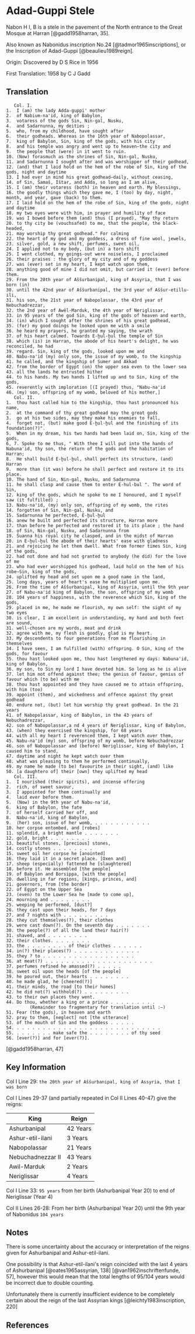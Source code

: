 # Adad-Guppi Stele

Nabon H I, B is a stele in the pavement of the North entrance to the Great Mosque at Harran [@gadd1958harran, 35].
 
Also known as Nabonidus inscription No.24 [@tadmor1965inscriptions], or the Inscription of Adad-Guppi [@beaulieu1989reign].

Origin: Discovered by D S Rice in 1956

First Translation: 1958 by C J Gadd

## Translation

```
   Col. I.
1.  I (am) the lady Adda-guppi' mother
2.  of Nabium-na'id, king of Babylon,
3.  votaress of the gods Sin, Nin-gal, Nusku,
4.  and Sadarnunna, my deities ;
5.  who, from my childhood, have sought after
6.  their godheads. Whereas in the 16th year of Nabopolassar,
7.  king of Babylon, Sin, king of the gods, with his city
8.  and his temple was angry and went up to heaven—the city and
9.  the people that (were) in it went to ruin.
10. (Now) forasmuch as the shrines of Sin, Nin-gal, Nusku,
11. and Sadarnunna I sought after and was worshipper of their godhead,
12. (and) that I laid hold on the hem of the robe of Sin, king of the gods, night and daytime
13. I had ever in mind his great godhead—daily, without ceasing,
14. of Sin, Šamaš, Ištar, and Adda, so long as I am alive,
15. I (am) their votaress (both) in heaven and earth. My blessings,
16. the goodly things which they gave me, I (too) by day, night, month, and year, gave (back) to them.
17. I laid hold on the hem of the robe of Sin, king of the gods, night and daytime
18. my two eyes were with him, in prayer and humility of face
19. was I bowed before them (and) thus (I prayed), "May thy return
20. to thy city be (vouchsafed) to me, that the people, the black-headed,
21. may worship thy great godhead." For calming
22. the heart of my god and my goddess, a dress of fine wool, jewels,
23. silver, gold, a new shift, perfumes, sweet oil,
24. I applied not to my body, (but in) a torn shift
25. I went clothed, my goings-out were noiseless, I proclaimed
26. their praises : the glory of my city and of my goddess
27. was (ever) set in my heart, I kept watch upon them,
28. anything good of mine I did not omit, but carried it (ever) before them.
29. From the 20th year of Aššurbanipal, king of Assyria, that I was born (in)
30. until the 42nd year of Aššurbanipal, the 3rd year of Aššur-etillu-ili,
31. his son, the 21st year of Nabopolassar, the 43rd year of Nebuchadrezzar,
32. the 2nd year of Awēl-Marduk, the 4th year of Neriglissar,
33. in 95 years of the god Sin, king of the gods of heaven and earth,
34. (in) which I sought after the shrines of his great godhead,
35. (for) my good doings he looked upon me with a smile
36. he heard my prayers, he granted my saying, the wrath
37. of his heart calmed. Towards E-h̬ul-h̬ul the temple of Sin
38. which (is) in Harran, the abode of his heart's delight, he was reconciled, he had
39. regard. Sin, king of the gods, looked upon me and
40. Nabu-na'id (my) only son, the issue of my womb, to the kingship
41. he called, and the kingship of Sumer and Akkad
42. from the border of Egypt (on) the upper sea even to the lower sea
43. all the lands he entrusted hither
44. to his hands. My two hands I lifted up and to Sin, king of the gods,
45. reverently with imploration [(I prayed) thus, "Nabu-na'id
46. (my) son, offspring of my womb, beloved of his mother,]
   Col. II.
1.  thou hast called him to the kingship, thou hast pronounced his name,
2.  at the command of thy great godhead may the great gods
3.  go at his two sides, may they make his enemies to fall,
4.  forget not, (but) make good E-h̬ul-h̬ul and the finishing of its foundation(?)".
5.  When in my dream, his two hands had been laid on, Sin, king of the gods,
6, 7. Spoke to me thus, " With thee I will put into the hands of Nabuna'id, thy son, the return of the gods and the habitation of Harran;
8.  He shall build E-h̬ul-h̬ul, shall perfect its structure, (and) Harran
9.  more than (it was) before he shall perfect and restore it to its place.
10. The hand of Sin, Nin-gal, Nusku, and Sadarnunna
11. he shall clasp and cause them to enter E-hul-bul ". The word of Sin,
12. king of the gods, which he spoke to me I honoured, and I myself saw (it fulfilled) ;
13. Nabu-na'id, (my) only son, offspring of my womb, the rites
14. forgotten of Sin, Nin-gal, Nusku, and
15. Sadarnunna he perfected, E-h̬ul-h̬ul
16. anew he built and perfected its structure, Harran more
17. than before he perfected and restored it to its place ; the hand
18. of Sin, Nin-gal, Nusku, and Sadarnunna from
19. Šuanna his royal city he clasped, and in the midst of Harran
20. in E-h̬ul-h̬ul the abode of their hearts' ease with gladness
21. and rejoicing he let them dwell. What from former times Sin, king of the gods,
22. had not done and had not granted to anybody (he did) for the love of me
23. who had ever worshipped his godhead, laid hold on the hem of his robe—Sin, king of the gods,
24. uplifted my head and set upon me a good name in the land,
25. long days, years of heart's ease he multiplied upon me.
26. From the time of Aššurbanipal, king of Assyria, until the 9th year
27. of Nabu-na'id king of Babylon, the son, offspring of my womb
28. 104 years of happiness, with the reverence which Sin, king of the gods,
29. placed in me, he made me flourish, my own self: the sight of my two eyes
30. is clear, I am excellent in understanding, my hand and both feet are sound,
31. well-chosen are my words, meat and drink
32. agree with me, my flesh is goodly, glad is my heart.
33. My descendents to four generations from me flourishing in themselves
34. I have seen, I am fulfilled (with) offspring. O Sin, king of the gods, for favour
35. thou hast looked upon me, thou hast lengthened my days: Nabuna'id, king of Babylon,
36. my son, to Sin my lord I have devoted him. So long as he is alive
37. let him not offend against thee; the genius of favour, genius of favour which (to be) with me
38. thou hast appointed and they have caused me to attain offspring, with him (too)
39. appoint (them), and wickedness and offence against thy great godhead
40. endure not, (but) let him worship thy great godhead. In the 21 years
41. of Nabopolassar, king of Babylon, in the 43 years of Nebuchadrezzar,
42. son of Nabopolassar,a nd 4 years of Neriglissar, king of Babylon,
43. (when) they exercised the kingship, for 68 years
44. with all my heart I reverenced them, I kept watch over them,
45. Nabu-na'id (my) son, offspring of my womb, before Nebuchadrezzar
46. son of Nabopolassar and (before) Neriglissar, king of Babylon, I caused him to stand,
47. daytime and night he kept watch over them
48. what was pleasing to them he performed continually,
49. my name he made (to be) favourite in their sight, (and) like
50. [a daughtero of] their [own] they uplifted my head
   Col. III.
1.  I nourished (their spirits), and incense offering
2.  rich, of sweet savour,
3.  I appointed for them continually and
4.  laid ever before them.
5.  (Now) in the 9th year of Nabu-na'id,
6.  king of Babylon, the fate
7.  of herself carried her off, and
8.  Nabu-na'id, king of Babylon,
9.  (her) son, issue of her womb, . . . . . . . . . . .
10. her corpse entombed, and [robes]
11. splendid, a bright mantle . . . . . . .
12. gold, bright . . . . . . . .
13. beautiful stones, [precious] stones,
14. costly stones . . . . . . . .
15. sweet oil her corpse he [anointed]
16. they laid it in a secret place. [Oxen and]
17. sheep (especially) fattened he [slaughtered]
18. before it. He assembled [the people]
19. of Babylon and Borsippa, [with the people]
20. dwelling in far regions, [kings, princes, and]
21. governors, from [the border]
22. of Egypt on the Upper Sea
23. (even) to the Lower Sea he [made to come up],
24. mourning and . . . . . . . .
25. weeping he performed, [dust?]
26. they cast upon their heads, for 7 days
27. and 7 nights with . . . . . . . . .
28. they cut themselves(?), their clothes
29. were cast down(?). On the seventh day . . . . . . .
30. the people(?) of all the land their hair(?)
31. shaved, and . . . . . . . .
32. their clothes. . . . . . . .
33. the . . . . . . . . of their clothes . . . . . .
34. in(?) their places(?) . . . . . . . . . . . . .
35. they ? to . . . . . . . . . . . . . . . . . .
36. at meat(?) . . . . . . . . . . . . . . . . . . . . .
37. perfumes refined he amassed(?) . . . . .
38. sweet oil upon the heads [of the people]
39. he poured out, their hearts . . . . . . . .
40. he made glad, he [cheered(?)]
41. their minds, the road [to their homes]
42. he did not(?) withhold(?) . . . . . . . . .
43. to their own places they went.
44. Do thou, whether a king or a prince . . . . . . . . .
         (Remainder too fragmentary for translation until :—)
51. Fear (the gods), in heaven and earth
52. pray to them, [neglect] not [the utterance]
53. of the mouth of Sin and the goddess . . . . .
54. . . . . . . . . . . . . . . . . . . . . . . . . . . . .
55. . . . . . . . make safe the . . . . . . . . of thy seed
56. [ever(?)] and for [ever(?)].
```
[@gadd1958harran, 47]

## Key Information

Col I Line 29: `the 20th year of Aššurbanipal, king of Assyria, that I was born`

Col I Lines 29-37 (and partially repeated in Col II Lines 40-47) give the reigns:

| King                                  | Reign     |
|---------------------------------------|-----------|
| Ashurbanipal                          | 42 Years  |
| Ashur-etil-ilani                      | 3 Years   |
| Nabopolassar                          | 21 Years  |
| Nebuchadnezzar II                     | 43 Years  |
| Awil-Marduk                           | 2 Years  |
| Neriglissar                           | 4 Years  |

Col I Line 33: `95 years` from her birth (Ashurbanipal Year 20) to end of Neriglissar (Year 4)

Col II Lines 26-28: From her birth (Ashurbanipal Year 20) until the 9th year of Nabonidus `104 years`

## Notes

There is some uncertainty about the accuracy or interpretation of the reigns given for Ashurbanipal and Ashur-etil-ilani.

One possibility is that Ashur-etil-ilani's reign coincided with the last 4 years of Ashurbanipal [@oates1965assyrian, 138] 
[@van1962inschriftenfunde, 57], however this would mean that the total lengths of 95/104 years would be incorrect due 
to double counting.

Unfortunately there is currently insufficient evidence to be completely certain about the reign of the last Assyrian 
kings [@leichty1983inscription, 220]

## References
